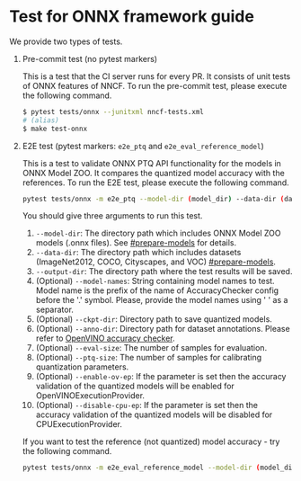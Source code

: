 # Test for ONNX framework guide

We provide two types of tests.

1. Pre-commit test (no pytest markers)

    This is a test that the CI server runs for every PR. It consists of unit tests of ONNX features of NNCF. To run the pre-commit test, please execute the following command.

    ```bash
    $ pytest tests/onnx --junitxml nncf-tests.xml
    # (alias)
    $ make test-onnx
    ```

2. E2E test (pytest markers: `e2e_ptq` and `e2e_eval_reference_model`)

    This is a test to validate ONNX PTQ API functionality for the models in ONNX Model ZOO. It compares the quantized model accuracy with the references. To run the E2E test, please execute the following command.

    ```bash
    pytest tests/onnx -m e2e_ptq --model-dir (model_dir) --data-dir (data_dir) --output-dir (output_dir) --ckpt-dir (ckpt_dir) --anno-dir (anno_dir) --eval-size (eval_size) --ptq-size (ptq_size)
    ```

    You should give three arguments to run this test.

    1. `--model-dir`: The directory path which includes ONNX Model ZOO models (.onnx files). See [#prepare-models](benchmarking/README.md#prepare-models) for details.
    2. `--data-dir`: The directory path which includes datasets (ImageNet2012, COCO, Cityscapes, and VOC) [#prepare-models](benchmarking/README.md#prepare-models).
    3. `--output-dir`: The directory path where the test results will be saved.
    4. (Optional) `--model-names`: String containing model names to test. Model name is the prefix of the name of AccuracyChecker config before the '.' symbol. Please, provide the model names using ' ' as a separator.
    5. (Optional) `--ckpt-dir`: Directory path to save quantized models.
    6. (Optional) `--anno-dir`: Directory path for dataset annotations. Please refer to [OpenVINO accuracy checker](https://github.com/openvinotoolkit/open_model_zoo/tree/master/tools/accuracy_checker).
    7. (Optional) `--eval-size`: The number of samples for evaluation.
    8. (Optional) `--ptq-size`: The number of samples for calibrating quantization parameters.
    9. (Optional) `--enable-ov-ep`: If the parameter is set then the accuracy validation of the quantized models
             will be enabled for OpenVINOExecutionProvider.
    10. (Optional) `--disable-cpu-ep`: If the parameter is set then the accuracy validation of the quantized models
              will be disabled for CPUExecutionProvider.

    If you want to test the reference (not quantized) model accuracy - try the following command.

    ```bash
   pytest tests/onnx -m e2e_eval_reference_model --model-dir (model_dir) --data-dir (data_dir) --output-dir (output_dir) --ckpt-dir (ckpt_dir) --anno-dir (anno_dir) --eval-size (eval_size) --ptq-size (ptq_size)
    ```
